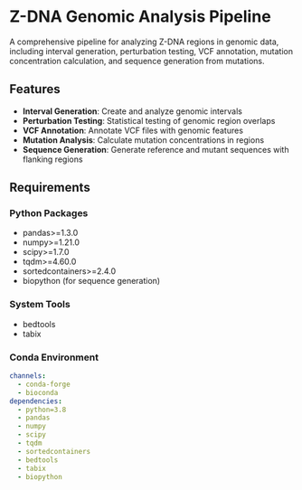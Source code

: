# Z-DNA Genomic Analysis Pipeline 

A comprehensive pipeline for analyzing Z-DNA regions in genomic data, including interval generation, perturbation testing, VCF annotation, mutation concentration calculation, and sequence generation from mutations.

## Features

- **Interval Generation**: Create and analyze genomic intervals
- **Perturbation Testing**: Statistical testing of genomic region overlaps
- **VCF Annotation**: Annotate VCF files with genomic features
- **Mutation Analysis**: Calculate mutation concentrations in regions
- **Sequence Generation**: Generate reference and mutant sequences with flanking regions

## Requirements

### Python Packages
- pandas>=1.3.0
- numpy>=1.21.0
- scipy>=1.7.0
- tqdm>=4.60.0
- sortedcontainers>=2.4.0
- biopython (for sequence generation)

### System Tools
- bedtools
- tabix

### Conda Environment

```yaml
channels:
  - conda-forge
  - bioconda
dependencies:
  - python=3.8
  - pandas
  - numpy
  - scipy
  - tqdm
  - sortedcontainers
  - bedtools
  - tabix
  - biopython
